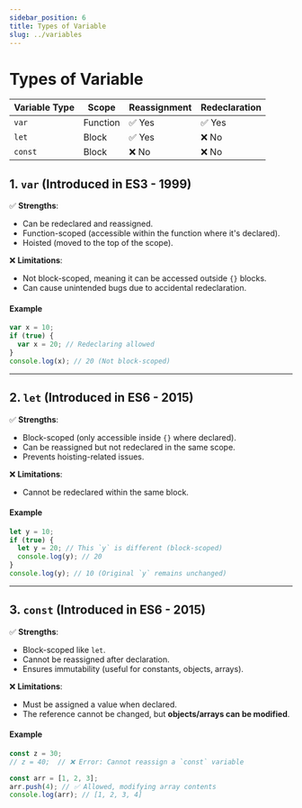 ```yaml
---
sidebar_position: 6
title: Types of Variable
slug: ../variables
---
```


# Types of Variable

| Variable Type | Scope    | Reassignment | Redeclaration |
| ------------- | -------- | ------------ | ------------- |
| `var`         | Function | ✅ Yes       | ✅ Yes        |
| `let`         | Block    | ✅ Yes       | ❌ No         |
| `const`       | Block    | ❌ No        | ❌ No         |

## 1. `var` (Introduced in ES3 - 1999)

✅ **Strengths**:

- Can be redeclared and reassigned.
- Function-scoped (accessible within the function where it's declared).
- Hoisted (moved to the top of the scope).

❌ **Limitations**:

- Not block-scoped, meaning it can be accessed outside `{}` blocks.
- Can cause unintended bugs due to accidental redeclaration.

#### **Example**

```js
var x = 10;
if (true) {
  var x = 20; // Redeclaring allowed
}
console.log(x); // 20 (Not block-scoped)
```

---

## 2. `let` (Introduced in ES6 - 2015)

✅ **Strengths**:

- Block-scoped (only accessible inside `{}` where declared).
- Can be reassigned but not redeclared in the same scope.
- Prevents hoisting-related issues.

❌ **Limitations**:

- Cannot be redeclared within the same block.

#### **Example**

```js
let y = 10;
if (true) {
  let y = 20; // This `y` is different (block-scoped)
  console.log(y); // 20
}
console.log(y); // 10 (Original `y` remains unchanged)
```

---

## 3. `const` (Introduced in ES6 - 2015)

✅ **Strengths**:

- Block-scoped like `let`.
- Cannot be reassigned after declaration.
- Ensures immutability (useful for constants, objects, arrays).

❌ **Limitations**:

- Must be assigned a value when declared.
- The reference cannot be changed, but **objects/arrays can be modified**.

#### **Example**

```js
const z = 30;
// z = 40;  // ❌ Error: Cannot reassign a `const` variable

const arr = [1, 2, 3];
arr.push(4); // ✅ Allowed, modifying array contents
console.log(arr); // [1, 2, 3, 4]
```
